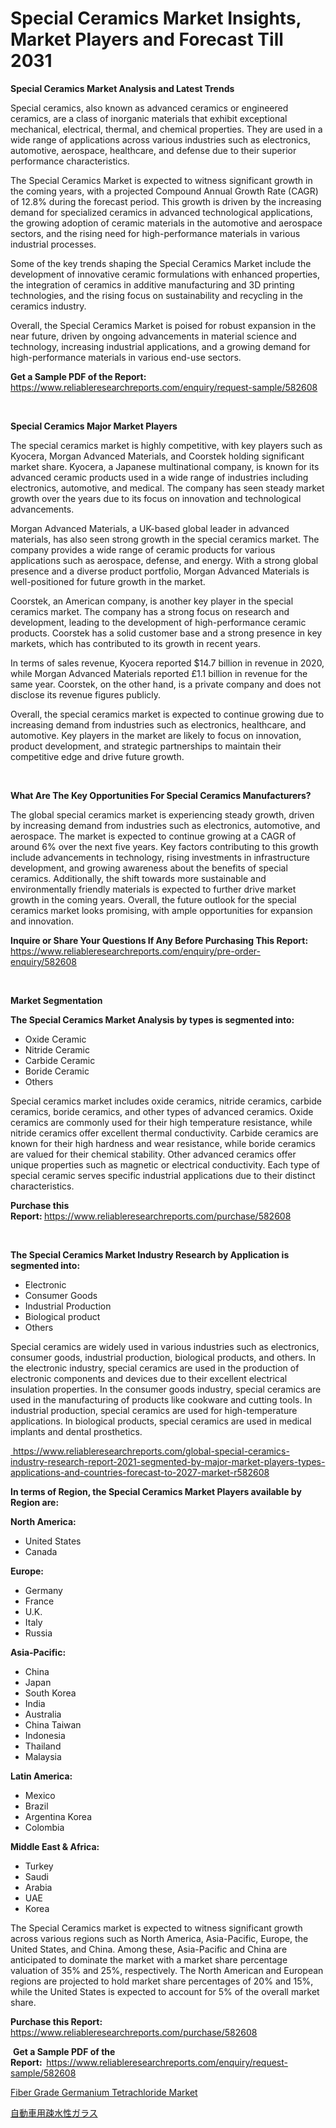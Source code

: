 <p><h1>Special Ceramics Market Insights, Market Players and Forecast Till 2031</h1></p><p><strong>Special Ceramics Market Analysis and Latest Trends</strong></p>
<p><p>Special ceramics, also known as advanced ceramics or engineered ceramics, are a class of inorganic materials that exhibit exceptional mechanical, electrical, thermal, and chemical properties. They are used in a wide range of applications across various industries such as electronics, automotive, aerospace, healthcare, and defense due to their superior performance characteristics.</p><p>The Special Ceramics Market is expected to witness significant growth in the coming years, with a projected Compound Annual Growth Rate (CAGR) of 12.8% during the forecast period. This growth is driven by the increasing demand for specialized ceramics in advanced technological applications, the growing adoption of ceramic materials in the automotive and aerospace sectors, and the rising need for high-performance materials in various industrial processes.</p><p>Some of the key trends shaping the Special Ceramics Market include the development of innovative ceramic formulations with enhanced properties, the integration of ceramics in additive manufacturing and 3D printing technologies, and the rising focus on sustainability and recycling in the ceramics industry.</p><p>Overall, the Special Ceramics Market is poised for robust expansion in the near future, driven by ongoing advancements in material science and technology, increasing industrial applications, and a growing demand for high-performance materials in various end-use sectors.</p></p>
<p><strong>Get a Sample PDF of the Report:&nbsp;</strong> <a href="https://www.reliableresearchreports.com/enquiry/request-sample/582608">https://www.reliableresearchreports.com/enquiry/request-sample/582608</a></p>
<p>&nbsp;</p>
<p><strong>Special Ceramics Major Market Players</strong></p>
<p><p>The special ceramics market is highly competitive, with key players such as Kyocera, Morgan Advanced Materials, and Coorstek holding significant market share. Kyocera, a Japanese multinational company, is known for its advanced ceramic products used in a wide range of industries including electronics, automotive, and medical. The company has seen steady market growth over the years due to its focus on innovation and technological advancements.</p><p>Morgan Advanced Materials, a UK-based global leader in advanced materials, has also seen strong growth in the special ceramics market. The company provides a wide range of ceramic products for various applications such as aerospace, defense, and energy. With a strong global presence and a diverse product portfolio, Morgan Advanced Materials is well-positioned for future growth in the market.</p><p>Coorstek, an American company, is another key player in the special ceramics market. The company has a strong focus on research and development, leading to the development of high-performance ceramic products. Coorstek has a solid customer base and a strong presence in key markets, which has contributed to its growth in recent years.</p><p>In terms of sales revenue, Kyocera reported $14.7 billion in revenue in 2020, while Morgan Advanced Materials reported £1.1 billion in revenue for the same year. Coorstek, on the other hand, is a private company and does not disclose its revenue figures publicly. </p><p>Overall, the special ceramics market is expected to continue growing due to increasing demand from industries such as electronics, healthcare, and automotive. Key players in the market are likely to focus on innovation, product development, and strategic partnerships to maintain their competitive edge and drive future growth.</p></p>
<p>&nbsp;</p>
<p><strong>What Are The Key Opportunities For Special Ceramics Manufacturers?</strong></p>
<p><p>The global special ceramics market is experiencing steady growth, driven by increasing demand from industries such as electronics, automotive, and aerospace. The market is expected to continue growing at a CAGR of around 6% over the next five years. Key factors contributing to this growth include advancements in technology, rising investments in infrastructure development, and growing awareness about the benefits of special ceramics. Additionally, the shift towards more sustainable and environmentally friendly materials is expected to further drive market growth in the coming years. Overall, the future outlook for the special ceramics market looks promising, with ample opportunities for expansion and innovation.</p></p>
<p><strong>Inquire or Share Your Questions If Any Before Purchasing This Report:</strong> <a href="https://www.reliableresearchreports.com/enquiry/pre-order-enquiry/582608">https://www.reliableresearchreports.com/enquiry/pre-order-enquiry/582608</a></p>
<p>&nbsp;</p>
<p><strong>Market Segmentation</strong></p>
<p><strong>The Special Ceramics Market Analysis by types is segmented into:</strong></p>
<p><ul><li>Oxide Ceramic</li><li>Nitride Ceramic</li><li>Carbide Ceramic</li><li>Boride Ceramic</li><li>Others</li></ul></p>
<p><p>Special ceramics market includes oxide ceramics, nitride ceramics, carbide ceramics, boride ceramics, and other types of advanced ceramics. Oxide ceramics are commonly used for their high temperature resistance, while nitride ceramics offer excellent thermal conductivity. Carbide ceramics are known for their high hardness and wear resistance, while boride ceramics are valued for their chemical stability. Other advanced ceramics offer unique properties such as magnetic or electrical conductivity. Each type of special ceramic serves specific industrial applications due to their distinct characteristics.</p></p>
<p><strong>Purchase this Report:&nbsp;</strong><a href="https://www.reliableresearchreports.com/purchase/582608">https://www.reliableresearchreports.com/purchase/582608</a></p>
<p>&nbsp;</p>
<p><strong>The Special Ceramics Market Industry Research by Application is segmented into:</strong></p>
<p><ul><li>Electronic</li><li>Consumer Goods</li><li>Industrial Production</li><li>Biological product</li><li>Others</li></ul></p>
<p><p>Special ceramics are widely used in various industries such as electronics, consumer goods, industrial production, biological products, and others. In the electronic industry, special ceramics are used in the production of electronic components and devices due to their excellent electrical insulation properties. In the consumer goods industry, special ceramics are used in the manufacturing of products like cookware and cutting tools. In industrial production, special ceramics are used for high-temperature applications. In biological products, special ceramics are used in medical implants and dental prosthetics.</p></p>
<p><a href="https://www.reliableresearchreports.com/global-special-ceramics-industry-research-report-2021-segmented-by-major-market-players-types-applications-and-countries-forecast-to-2027-market-r582608">&nbsp;https://www.reliableresearchreports.com/global-special-ceramics-industry-research-report-2021-segmented-by-major-market-players-types-applications-and-countries-forecast-to-2027-market-r582608</a></p>
<p><strong>In terms of Region, the Special Ceramics Market Players available by Region are:</strong></p>
<p>
    <p> <strong> North America: </strong>
        <ul>
            <li>United States</li>
            <li>Canada</li>
        </ul>
        </p> 
    <p> <strong> Europe: </strong>
        <ul>
            <li>Germany</li>
            <li>France</li>
            <li>U.K.</li>
            <li>Italy</li>
            <li>Russia</li>
        </ul>
        </p> 
    <p> <strong> Asia-Pacific: </strong>
        <ul>
            <li>China</li>
            <li>Japan</li>
            <li>South Korea</li>
            <li>India</li>
            <li>Australia</li>
            <li>China Taiwan</li>
            <li>Indonesia</li>
            <li>Thailand</li>
            <li>Malaysia</li>
        </ul>
        </p> 
    <p> <strong> Latin America: </strong>
        <ul>
            <li>Mexico</li>
            <li>Brazil</li>
            <li>Argentina Korea</li>
            <li>Colombia</li>
        </ul>
        </p> 
    <p> <strong> Middle East & Africa: </strong>
        <ul>
            <li>Turkey</li>
            <li>Saudi</li>
            <li>Arabia</li>
            <li>UAE</li>
            <li>Korea</li>
        </ul>
    </p>
    </p>
<p><p>The Special Ceramics market is expected to witness significant growth across various regions such as North America, Asia-Pacific, Europe, the United States, and China. Among these, Asia-Pacific and China are anticipated to dominate the market with a market share percentage valuation of 35% and 25%, respectively. The North American and European regions are projected to hold market share percentages of 20% and 15%, while the United States is expected to account for 5% of the overall market share.</p></p>
<p><strong>Purchase this Report: </strong><a href="https://www.reliableresearchreports.com/purchase/582608">https://www.reliableresearchreports.com/purchase/582608</a></p>
<p>&nbsp;<strong>Get a Sample PDF of the Report:&nbsp;&nbsp;</strong><a href="https://www.reliableresearchreports.com/enquiry/request-sample/582608">https://www.reliableresearchreports.com/enquiry/request-sample/582608</a></p>
<p><strong></strong></p>
<p><p><a href="https://view.publitas.com/reportprime-1/fiber-grade-germanium-tetrachloride-market-size-market-outlook-and-market-forecast-2024-to-2031/">Fiber Grade Germanium Tetrachloride Market</a></p><p><a href="https://github.com/Sophiaard2003/Market-Research-Report-List-1/blob/main/223845995321.md">自動車用疎水性ガラス</a></p></p>